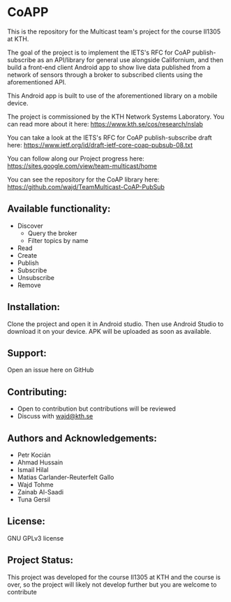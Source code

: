 # CoAPP
This is the repository for the Multicast team's project for the course II1305 at KTH.

The goal of the project is to implement the IETS's RFC for CoAP publish-subscribe as an API/library for general use alongside Californium, and then build a front-end client Android app to show live data published from a network of sensors through a broker to subscribed clients using the aforementioned API. 

This Android app is built to use of the aforementioned library on a mobile device. 

The project is commissioned by the KTH Network Systems Laboratory. You can read more about it here: https://www.kth.se/cos/research/nslab

You can take a look at the IETS's RFC for CoAP publish-subscribe draft here: https://www.ietf.org/id/draft-ietf-core-coap-pubsub-08.txt

You can follow along our Project progress here: https://sites.google.com/view/team-multicast/home

You can see the repository for the CoAP library here: https://github.com/wajd/TeamMulticast-CoAP-PubSub

## Available functionality:
- Discover
    - Query the broker
    - Filter topics by name
- Read
- Create
- Publish
- Subscribe
- Unsubscribe
- Remove

## Installation:
Clone the project and open it in Android studio. Then use Android Studio to download it on your device. APK will be uploaded as soon as available.

## Support: 
Open an issue here on GitHub

## Contributing:
- Open to contribution but contributions will be reviewed
- Discuss with wajd@kth.se

## Authors and Acknowledgements:
- Petr Kocián
- Ahmad Hussain
- Ismail Hilal
- Matias Carlander-Reuterfelt Gallo
- Wajd Tohme
- Zainab Al-Saadi
- Tuna Gersil

## License: 
GNU GPLv3 license

## Project Status:
This project was developed for the course II1305 at KTH and the course is over, so the project will likely not develop further but you are welcome to contribute